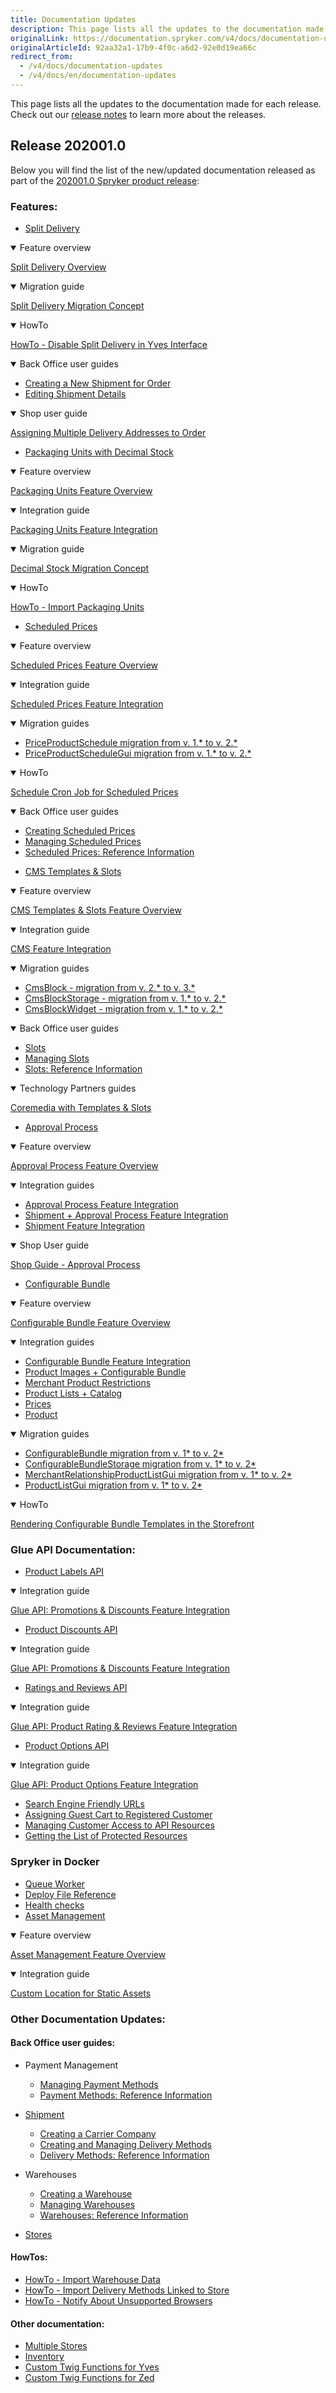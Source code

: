 ```yaml
---
title: Documentation Updates
description: This page lists all the updates to the documentation made for each release.
originalLink: https://documentation.spryker.com/v4/docs/documentation-updates
originalArticleId: 92aa32a1-17b9-4f0c-a6d2-92e0d19ea66c
redirect_from:
  - /v4/docs/documentation-updates
  - /v4/docs/en/documentation-updates
---
```


This page lists all the updates to the documentation made for each release.
Check out our [release notes](/docs/scos/user/about-spryker/202001.0/releases/release-notes/release-notes.html) to learn more about the releases.

## Release 202001.0
Below you will find the list of the new/updated documentation released as part of the [202001.0 Spryker product release](/docs/scos/user/about-spryker/202001.0/releases/release-notes/release-notes.html-2020010):

### Features:

* [Split Delivery](/docs/scos/dev/features/202001.0/order-management/split-delivery/split-delivery.html)

<details open>
<summary>Feature overview</summary>
    
[Split Delivery Overview](/docs/scos/dev/features/202001.0/order-management/split-delivery/split-delivery.html-overview)
    
</details>

<details open>
<summary>Migration guide</summary>
    
[Split Delivery Migration Concept](/docs/scos/dev/features/202001.0/order-management/split-delivery/split-delivery.html-concept) 
    
    
</details>
<details open>
<summary>HowTo</summary>
    

[HowTo - Disable Split Delivery in Yves Interface](/docs/scos/dev/tutorials/202001.0/howtos/feature-howtos/howto-disable-split-delivery-in-yves-interface.html) 

      
</details>

<details open>
<summary>Back Office user guides</summary>
    

* [Creating a New Shipment for Order](/docs/scos/user/user-guides/202001.0/back-office-user-guide/sales/orders/managing-order-shipments.html#creating-a-new-shipment-for-order) 
* [Editing Shipment Details](/docs/scos/user/user-guides/202001.0/back-office-user-guide/sales/orders/managing-order-shipments.html#editing-shipment-details) 
      
</details>
<details open>
<summary>Shop user guide</summary>
  

[Assigning Multiple Delivery Addresses to Order](/docs/scos/user/user-guides/202001.0/back-office-user-guide/sales/orders/managing-order-shipments.html#creating-a-new-shipment-for-order) 

    
</details>

* [Packaging Units with Decimal Stock](/docs/scos/dev/features/202001.0/packaging-and-measurement-units/packaging-units/packaging-units.html) 

<details open>
<summary>Feature overview</summary>
    
[Packaging Units Feature Overview](/docs/scos/dev/features/202001.0/packaging-and-measurement-units/packaging-units/packaging-units-feature-overview.html) 
    
</details>

<details open>
<summary>Integration guide</summary>
    
[Packaging Units Feature Integration](/docs/scos/dev/migration-and-integration/202001.0/feature-integration-guides/product-packaging-unit-feature-integration.html) 
    
</details>

<details open>
<summary>Migration  guide</summary>
    
[Decimal Stock Migration Concept](/docs/scos/dev/migration-and-integration/202001.0/migration-concepts/decimal-stock-migration-concept.html) 
    
 </details>
 
 <details open>
<summary>HowTo</summary>
    
[HowTo - Import Packaging Units](/docs/scos/dev/tutorials/202001.0/howtos/feature-howtos/data-imports/howto-import-packaging-units.html) 
    
 </details>


* [Scheduled Prices](/docs/scos/dev/features/202001.0/price/scheduled-prices/scheduled-prices.html) 
<details open>
<summary>Feature overview</summary>
    
[Scheduled Prices Feature Overview](/docs/scos/dev/features/202001.0/price/scheduled-prices/scheduled-prices-feature-overview.html) 
    
</details>
<details open>
<summary>Integration guide</summary>
    
[Scheduled Prices Feature Integration](/docs/scos/dev/migration-and-integration/202001.0/feature-integration-guides/scheduled-prices-feature-integration.html) 
    
</details>
<details open>
<summary>Migration guides</summary>
    
* [PriceProductSchedule migration from v. 1.* to v. 2.*](/docs/scos/dev/migration-and-integration/202001.0/module-migration-guides/migration-guide-priceproductschedule.html)
* [PriceProductScheduleGui migration from v. 1.* to v. 2.*](/docs/scos/dev/migration-and-integration/202001.0/module-migration-guides/migration-guide-priceproductschedule.html-gui)
    
</details>
<details open>
<summary>HowTo</summary>
    
[Schedule Cron Job for Scheduled Prices](/docs/scos/dev/tutorials/202001.0/howtos/feature-howtos/howto-schedule-cron-job-for-scheduled-prices.html)
    
</details>

<details open>
<summary>Back Office user guides</summary>
    
* [Creating Scheduled Prices](/docs/scos/user/user-guides/202001.0/back-office-user-guide/price/scheduled-prices/creating-scheduled-prices.html)
* [Managing Scheduled Prices](/docs/scos/user/user-guides/202001.0/back-office-user-guide/price/scheduled-prices/managing-scheduled-prices.html)
* [Scheduled Prices: Reference Information](/docs/scos/user/user-guides/202001.0/back-office-user-guide/price/scheduled-prices/references/scheduled-prices-reference-information.html)   
    
</details>

* [CMS Templates & Slots](/docs/scos/dev/features/202001.0/cms/templates-and-slots/templates-and-slots.html)

<details open>
<summary>Feature overview</summary>
    
[CMS Templates & Slots Feature Overview](/docs/scos/dev/features/202001.0/cms/templates-and-slots/templates-and-slots.html-feature-overview )
    
</details>

<details open>
<summary>Integration guide</summary>
    
[CMS Feature Integration](/docs/scos/dev/migration-and-integration/202001.0/feature-integration-guides/cms-feature-integration-guide.html)
    
</details>

<details open>
<summary>Migration guides</summary>
    

* [CmsBlock - migration from v. 2.* to v. 3.*](/docs/scos/dev/migration-and-integration/202001.0/module-migration-guides/migration-guide-cmsblock.html#upgrading-from-version-2---to-version-3--)
* [CmsBlockStorage - migration from v. 1.* to v. 2.*](/docs/scos/dev/migration-and-integration/202001.0/module-migration-guides/migration-guide-cmsblockstorage.html)
* [CmsBlockWidget - migration from v. 1.* to v. 2.*](/docs/scos/dev/migration-and-integration/202001.0/module-migration-guides/migration-guide-cmsblockwidget.html)

   
</details>

<details open>
<summary>Back Office user guides</summary>
    
* [Slots](/docs/scos/user/user-guides/202001.0/back-office-user-guide/content-management/slots/slots.html) 
* [Managing Slots](/docs/scos/user/user-guides/202001.0/back-office-user-guide/content-management/slots/managing-slots.html)
* [Slots: Reference Information](/docs/scos/user/user-guides/202001.0/back-office-user-guide/content-management/slots/slots.html-reference-information)
         
</details>

<details open>
<summary>Technology Partners guides</summary>
    
[Coremedia with Templates & Slots](/docs/scos/dev/technology-partners/202001.0/content-management/coremedia/coremedia-with-templates-and-slots.html)

         
</details>

* [Approval Process](/docs/scos/dev/features/202001.0/workflow-and-process-management/approval-process/approval-process.html)

<details open>
<summary>Feature overview</summary>
    
[Approval Process Feature Overview](/docs/scos/dev/features/202001.0/workflow-and-process-management/approval-process/approval-process.html) 
    
</details>

<details open>
<summary>Integration guides</summary>
    
* [Approval Process Feature Integration](/docs/scos/dev/features/202001.0/workflow-and-process-management/approval-process/approval-process.html-feature-integration)
* [Shipment + Approval Process Feature Integration](/docs/scos/dev/migration-and-integration/202001.0/feature-integration-guides/shipment-approval-process-feature-integration.html)
* [Shipment Feature Integration](/docs/scos/dev/migration-and-integration/202001.0/feature-integration-guides/shipment-feature-integration.html)

</details>

<details open>
<summary>Shop User guide</summary>
    
[Shop Guide - Approval Process](/docs/scos/dev/features/202001.0/workflow-and-process-management/approval-process/approval-process.html-shop-guide)

    
</details>

* [Configurable Bundle](/docs/scos/dev/features/202001.0/product-information-management/configurable-bundle/configurable-bundle.html)

<details open>
<summary>Feature overview</summary>
    
[Configurable Bundle Feature Overview](/docs/scos/dev/features/202001.0/product-information-management/configurable-bundle/configurable-bundle.html-feature-overview)
    
</details>

<details open>
<summary>Integration guides</summary>
    
* [Configurable Bundle Feature Integration](/docs/scos/dev/features/202001.0/product-information-management/configurable-bundle/configurable-bundle.html-feature-integration)
* [Product Images + Configurable Bundle](/docs/scos/dev/migration-and-integration/202001.0/feature-integration-guides/product-images-configurable-bundle-feature-integration.html)
* [Merchant Product Restrictions](/docs/scos/dev/migration-and-integration/202001.0/feature-integration-guides/merchant-product-restrictions-feature-integration.html) 
* [Product Lists + Catalog](/docs/scos/dev/migration-and-integration/202001.0/feature-integration-guides/product-lists-catalog-feature-integration.html)
* [Prices](/docs/scos/dev/migration-and-integration/202001.0/feature-integration-guides/prices-feature-integration.html)
* [Product](/docs/scos/dev/migration-and-integration/202001.0/feature-integration-guides/product-feature-integration.html)
    
    
</details>

<details open>
<summary>Migration guides</summary>
    
* [ConfigurableBundle migration from v. 1* to v. 2*](/docs/scos/dev/migration-and-integration/202001.0/module-migration-guides/migration-guide-configurablebundle.html)
* [ConfigurableBundleStorage migration from v. 1* to v. 2*](/docs/scos/dev/migration-and-integration/202001.0/module-migration-guides/migration-guide-configurablebundle.htmlstorage)
* [MerchantRelationshipProductListGui migration from v. 1* to v. 2*](/docs/scos/dev/migration-and-integration/202001.0/module-migration-guides/migration-guide-merchantrelationshipproductlistgui.html)
* [ProductListGui migration from v. 1* to v. 2*](/docs/scos/dev/migration-and-integration/202001.0/module-migration-guides/migration-guide-productlistgui.html)
    
</details>
<details open>
<summary>HowTo</summary>
    
[Rendering Configurable Bundle Templates in the Storefront](/docs/scos/dev/tutorials/202001.0/howtos/feature-howtos/howto-render-configurable-bundle-templates-in-the-storefront.html)
    
</details>

### Glue API Documentation:

* [Product Labels API](/docs/scos/dev/glue-api/202001.0/glue-api-storefront-guides/managing-products/accessing-product-labels.html)

<details open>
<summary>Integration guide</summary>
    
[Glue API: Promotions & Discounts Feature Integration](/docs/scos/dev/migration-and-integration/202001.0/feature-integration-guides/glue-api/glue-api-promotions-and-discounts-feature-integration.html)
    
</details>

* [Product Discounts API](/docs/scos/dev/glue-api/202001.0/glue-api-storefront-guides/discounts-and-promotions.html)

<details open>
<summary>Integration guide</summary>
    
[Glue API: Promotions & Discounts Feature Integration](/docs/scos/dev/migration-and-integration/202001.0/feature-integration-guides/glue-api/glue-api-promotions-and-discounts-feature-integration.html)
    
</details>


   
</details>

* [Ratings and Reviews API](/docs/scos/dev/glue-api/202001.0/glue-api-storefront-guides/retrieving-ratings-and-reviews.html)

<details open>
<summary>Integration guide</summary>
    
[Glue API: Product Rating & Reviews Feature Integration](/docs/scos/dev/migration-and-integration/202001.0/feature-integration-guides/glue-api/glue-api-product-rating-and-reviews-feature-integration.html)
    
</details>


* [Product Options API](/docs/scos/dev/glue-api/202001.0/glue-api-storefront-guides/managing-products/retrieving-and-applying-product-options.html)

<details open>
<summary>Integration guide</summary>
    
[Glue API: Product Options Feature Integration](/docs/scos/dev/migration-and-integration/202001.0/feature-integration-guides/glue-api/glue-api-product-options-feature-integration.html)

</details>

* [Search Engine Friendly URLs](/docs/scos/dev/glue-api/202001.0/glue-api-storefront-guides/using-search-engine-friendly-urls.html)
* [Assigning Guest Cart to Registered Customer](/docs/scos/dev/glue-api/202001.0/glue-api-storefront-guides/managing-carts/managing-guest-carts.html#assigning-guest-cart-to-registered-customer)
* [Managing Customer Access to API Resources](/docs/scos/dev/tutorials/202001.0/howtos/glue-api-howtos/managing-customer-access-to-api-resources.html)
* [Getting the List of Protected Resources](/docs/scos/dev/glue-api/202001.0/glue-api-storefront-guides/getting-the-list-of-protected-resources.html)


### Spryker in Docker
* [Queue Worker](/docs/scos/dev/tutorials/202001.0/introduction/tutorial-handling-data-publish-and-synchronization-spryker-commerce-os/tutorial-handling-data-publish-and-synchronization-spryker-commerce-os.html#7--queue)
* [Deploy File Reference](/docs/scos/dev/developer-guides/202001.0/installation/spryker-in-docker/docker-sdk/deploy-file-reference-1.0.html)
* [Health checks](/docs/scos/dev/migration-and-integration/202001.0/technical-enhancements/health-checks.html)
* [Asset Management](/docs/scos/dev/features/202001.0/media-management/asset-management/asset-management.html)
<details open>
<summary>Feature overview</summary>
    
[Asset Management Feature Overview](/docs/scos/dev/features/202001.0/media-management/asset-management/asset-management.html-feature-overview)

</details>

<details open>
<summary>Integration guide</summary>
    
[Custom Location for Static Assets](/docs/scos/dev/migration-and-integration/202001.0/technical-enhancements/custom-location-for-static-assets.html)

</details>


### Other Documentation Updates:

#### Back Office user guides:

* Payment Management
    * [Managing Payment Methods](/docs/scos/user/user-guides/202001.0/back-office-user-guide/administration/payment-management/managing-payment-methods.html)
    * [Payment Methods: Reference Information](/docs/scos/user/user-guides/202001.0/back-office-user-guide/administration/payment-management/references/payment-methods-reference-information.html)
* [Shipment](/docs/scos/user/user-guides/202001.0/back-office-user-guide/administration/shipment/shipment.html)

    * [Creating a Carrier Company](/docs/scos/user/user-guides/202001.0/back-office-user-guide/administration/shipment/creating-a-carrier-company.html)
    * [Creating and Managing Delivery Methods](/docs/scos/user/user-guides/202001.0/back-office-user-guide/administration/shipment/creating-and-managing-delivery-methods.html)
    * [Delivery Methods: Reference Information](/docs/scos/user/user-guides/202001.0/back-office-user-guide/administration/shipment/references/delivery-methods-reference-information.html)
 * Warehouses
    * [Creating a Warehouse](/docs/scos/user/user-guides/202001.0/back-office-user-guide/administration/warehouses/creating-a-warehouse.html)
    * [Managing Warehouses](/docs/scos/user/user-guides/202001.0/back-office-user-guide/administration/warehouses/managing-warehouses.html)
    * [Warehouses: Reference Information](/docs/scos/user/user-guides/202001.0/back-office-user-guide/administration/warehouses/references/warehouses-reference-information.html)
 * [Stores](/docs/scos/user/user-guides/202001.0/back-office-user-guide/administration/stores.html)

#### HowTos:

* [HowTo - Import Warehouse Data](/docs/scos/dev/tutorials/202001.0/howtos/feature-howtos/data-imports/howto-import-warehouse-data.html)
* [HowTo - Import Delivery Methods Linked to Store](/docs/scos/dev/tutorials/202001.0/howtos/feature-howtos/data-imports/howto-import-delivery-methods-linked-to-store.html)
* [HowTo - Notify About Unsupported Browsers](/docs/scos/dev/tutorials/202001.0/howtos/howto-notify-about-unsupported-browsers.html)

#### Other documentation:
* [Multiple Stores](/docs/scos/dev/features/202001.0/internationalization/multiple-stores.html)
* [Inventory](/docs/scos/dev/features/202001.0/inventory-management/inventory.html)
* [Custom Twig Functions for Yves](/docs/scos/dev/developer-guides/202001.0/development-guide/front-end/yves/custom-twig-functions-for-yves.html)
* [Custom Twig Functions for Zed](/docs/scos/dev/developer-guides/202001.0/development-guide/front-end/zed/custom-twig-functions-for-zed.html)


